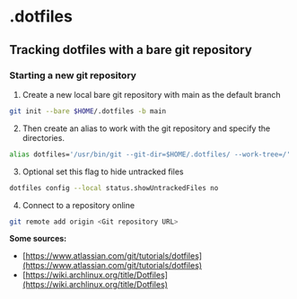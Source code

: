 # .dotfiles

## Tracking dotfiles with a bare git repository
### Starting a new git repository

1. Create a new local bare git repository with main as the default branch
```bash
git init --bare $HOME/.dotfiles -b main
```

2. Then create an alias to work with the git repository and specify the directories.
```bash
alias dotfiles='/usr/bin/git --git-dir=$HOME/.dotfiles/ --work-tree=/'
```
3. Optional set this flag to hide untracked files
```bash
dotfiles config --local status.showUntrackedFiles no
```
4. Connect to a repository online
```bash
git remote add origin <Git repository URL>
```

**Some sources:**
- [https://www.atlassian.com/git/tutorials/dotfiles](https://www.atlassian.com/git/tutorials/dotfiles)
- [https://wiki.archlinux.org/title/Dotfiles](https://wiki.archlinux.org/title/Dotfiles)


